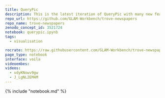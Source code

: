 ```yaml
---
title: QueryPic 
description: This is the latest iteration of QueryPic with many new features. Use it to visualise searches in Trove's newspapers and gazettes, aggregating the number of results by day, month, or year. Simply copy and paste a url from a Trove web search to get started. QueryPic's charts help you explore patterns and trends, and if you find something interesting you can click on a point to view the results in Trove for that time period.
repo_url: https://github.com/GLAM-Workbench/trove-newspapers
repo_name: trove-newspapers
zenodo_concept_id: 3521724
notebook: querypic.ipynb
tags:
  - visualisation

rocrate: https://raw.githubusercontent.com/GLAM-Workbench/trove-newspapers/master/ro-crate-metadata.json
page_type: notebook
interface: voila
videoembes: 
videos:
  - vdyKNowv9gw
  - J_LgNL2EM4M
---
```


{% include "notebook.md" %}

